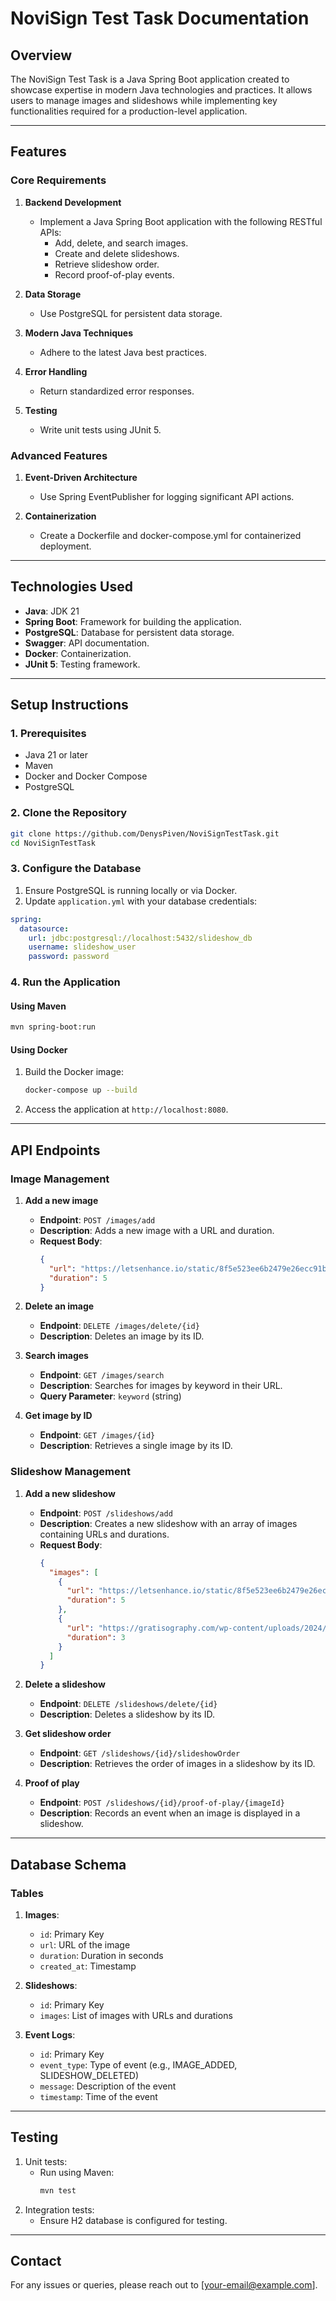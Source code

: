 # NoviSign Test Task Documentation

## **Overview**
The NoviSign Test Task is a Java Spring Boot application created to showcase expertise in modern Java technologies and practices. It allows users to manage images and slideshows while implementing key functionalities required for a production-level application.

---

## **Features**

### **Core Requirements**
1. **Backend Development**
    - Implement a Java Spring Boot application with the following RESTful APIs:
        - Add, delete, and search images.
        - Create and delete slideshows.
        - Retrieve slideshow order.
        - Record proof-of-play events.

2. **Data Storage**
    - Use PostgreSQL for persistent data storage.

3. **Modern Java Techniques**
    - Adhere to the latest Java best practices.

4. **Error Handling**
    - Return standardized error responses.

5. **Testing**
    - Write unit tests using JUnit 5.

### **Advanced Features**
1. **Event-Driven Architecture**
    - Use Spring EventPublisher for logging significant API actions.

2. **Containerization**
    - Create a Dockerfile and docker-compose.yml for containerized deployment.

---

## **Technologies Used**
- **Java**: JDK 21
- **Spring Boot**: Framework for building the application.
- **PostgreSQL**: Database for persistent data storage.
- **Swagger**: API documentation.
- **Docker**: Containerization.
- **JUnit 5**: Testing framework.

---

## **Setup Instructions**

### **1. Prerequisites**
- Java 21 or later
- Maven
- Docker and Docker Compose
- PostgreSQL

### **2. Clone the Repository**
```bash
git clone https://github.com/DenysPiven/NoviSignTestTask.git
cd NoviSignTestTask
```

### **3. Configure the Database**
1. Ensure PostgreSQL is running locally or via Docker.
2. Update `application.yml` with your database credentials:

```yaml
spring:
  datasource:
    url: jdbc:postgresql://localhost:5432/slideshow_db
    username: slideshow_user
    password: password
```

### **4. Run the Application**
#### **Using Maven**
```bash
mvn spring-boot:run
```

#### **Using Docker**
1. Build the Docker image:
   ```bash
   docker-compose up --build
   ```
2. Access the application at `http://localhost:8080`.

---

## **API Endpoints**

### **Image Management**
1. **Add a new image**
    - **Endpoint**: `POST /images/add`
    - **Description**: Adds a new image with a URL and duration.
    - **Request Body**:
      ```json
      {
        "url": "https://letsenhance.io/static/8f5e523ee6b2479e26ecc91b9c25261e/1015f/MainAfter.jpg",
        "duration": 5
      }
      ```

2. **Delete an image**
    - **Endpoint**: `DELETE /images/delete/{id}`
    - **Description**: Deletes an image by its ID.

3. **Search images**
    - **Endpoint**: `GET /images/search`
    - **Description**: Searches for images by keyword in their URL.
    - **Query Parameter**: `keyword` (string)

4. **Get image by ID**
    - **Endpoint**: `GET /images/{id}`
    - **Description**: Retrieves a single image by its ID.

### **Slideshow Management**
1. **Add a new slideshow**
    - **Endpoint**: `POST /slideshows/add`
    - **Description**: Creates a new slideshow with an array of images containing URLs and durations.
    - **Request Body**:
      ```json
      {
        "images": [
          {
            "url": "https://letsenhance.io/static/8f5e523ee6b2479e26ecc91b9c25261e/1015f/MainAfter.jpg",
            "duration": 5
          },
          {
            "url": "https://gratisography.com/wp-content/uploads/2024/10/gratisography-cool-cat-800x525.jpg",
            "duration": 3
          }
        ]
      }
      ```

2. **Delete a slideshow**
    - **Endpoint**: `DELETE /slideshows/delete/{id}`
    - **Description**: Deletes a slideshow by its ID.

3. **Get slideshow order**
    - **Endpoint**: `GET /slideshows/{id}/slideshowOrder`
    - **Description**: Retrieves the order of images in a slideshow by its ID.

4. **Proof of play**
    - **Endpoint**: `POST /slideshows/{id}/proof-of-play/{imageId}`
    - **Description**: Records an event when an image is displayed in a slideshow.

---

## **Database Schema**

### **Tables**
1. **Images**:
    - `id`: Primary Key
    - `url`: URL of the image
    - `duration`: Duration in seconds
    - `created_at`: Timestamp

2. **Slideshows**:
    - `id`: Primary Key
    - `images`: List of images with URLs and durations

3. **Event Logs**:
    - `id`: Primary Key
    - `event_type`: Type of event (e.g., IMAGE_ADDED, SLIDESHOW_DELETED)
    - `message`: Description of the event
    - `timestamp`: Time of the event

---

## **Testing**
1. Unit tests:
    - Run using Maven:
      ```bash
      mvn test
      ```
2. Integration tests:
    - Ensure H2 database is configured for testing.

---

## **Contact**
For any issues or queries, please reach out to [your-email@example.com].

